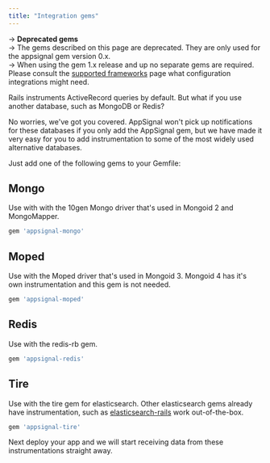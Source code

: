 ```yaml
---
title: "Integration gems"
---
```


-> **Deprecated gems**  
-> The gems described on this page are deprecated. They are only used for the
   appsignal gem version 0.x.  
-> When using the gem 1.x release and up no separate gems are required. Please
   consult the
   [supported frameworks](/getting-started/supported-frameworks.html) page what
   configuration integrations might need.

Rails instruments ActiveRecord queries by default. But what if you use
another database, such as MongoDB or Redis?

No worries, we've got you covered. AppSignal won't pick up notifications for
these databases if you only add the AppSignal gem, but we have made it very
easy for you to add instrumentation to some of the most widely used alternative
databases.

Just add one of the following gems to your Gemfile:

## Mongo

Use with with the 10gen Mongo driver that's used in Mongoid 2 and MongoMapper.

```ruby
gem 'appsignal-mongo'
```

## Moped

Use with the Moped driver that's used in Mongoid 3.
Mongoid 4 has it's own instrumentation and this gem is not needed.

```ruby
gem 'appsignal-moped'
```

## Redis

Use with the redis-rb gem.

```ruby
gem 'appsignal-redis'
```

## Tire

Use with the tire gem for elasticsearch. Other elasticsearch gems already have
instrumentation, such as
[elasticsearch-rails](https://github.com/elasticsearch/elasticsearch-rails)
work out-of-the-box.

```ruby
gem 'appsignal-tire'
```

Next deploy your app and we will start receiving data from these
instrumentations straight away.
